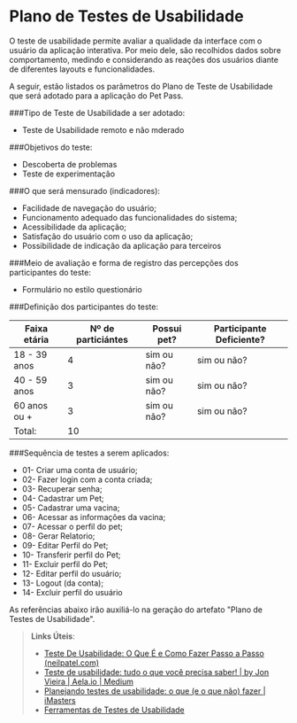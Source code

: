 # Plano de Testes de Usabilidade

O teste de usabilidade permite avaliar a qualidade da interface com o usuário da aplicação interativa. Por meio dele, são recolhidos dados sobre comportamento, medindo e considerando as reações dos usuários diante de diferentes layouts e funcionalidades.

A seguir, estão listados os parâmetros do Plano de Teste de Usabilidade que será adotado para a aplicação do Pet Pass.

###Tipo de Teste de Usabilidade a ser adotado:
- Teste de Usabilidade remoto e não mderado

###Objetivos do teste:
- Descoberta de problemas
- Teste de experimentação

###O que será mensurado (indicadores):
- Facilidade de navegação do usuário;
- Funcionamento adequado das funcionalidades do sistema;
- Acessibilidade da aplicação;
- Satisfação do usuário com o uso da aplicação;
- Possibilidade de indicação da aplicação para terceiros

###Meio de avaliação e forma de registro das percepções dos participantes do teste:
- Formulário no estilo questionário

###Definição dos participantes do teste:

| Faixa etária | Nº de particiántes |	Possui pet? |	Participante Deficiente? |
|--------------|--------------------|-------------|--------------------------|
| 18 - 39 anos | 4 | sim ou não? | sim ou não? |
| 40 - 59 anos | 3 | sim ou não? | sim ou não? |
| 60 anos ou + | 3 | sim ou não? | sim ou não? |
| Total: | 10 |  |  | 

###Sequência de testes a serem aplicados:

- 01- Criar uma conta de usuário;
- 02- Fazer login com a conta criada;
- 03- Recuperar senha;
- 04- Cadastrar um Pet;
- 05- Cadastrar uma vacina;
- 06- Acessar as informações da vacina;
- 07- Acessar o perfil do pet; 
- 08- Gerar Relatorio;
- 09- Editar Perfil do Pet;
- 10- Transferir perfil do Pet;
- 11- Excluir perfil do Pet;
- 12- Editar perfil do usuário;
- 13- Logout (da conta);
- 14- Excluir perfil do usuário

As referências abaixo irão auxiliá-lo na geração do artefato "Plano de Testes de Usabilidade".

> **Links Úteis**:
> - [Teste De Usabilidade: O Que É e Como Fazer Passo a Passo (neilpatel.com)](https://neilpatel.com/br/blog/teste-de-usabilidade/)
> - [Teste de usabilidade: tudo o que você precisa saber! | by Jon Vieira | Aela.io | Medium](https://medium.com/aela/teste-de-usabilidade-o-que-voc%C3%AA-precisa-saber-39a36343d9a6/)
> - [Planejando testes de usabilidade: o que (e o que não) fazer | iMasters](https://imasters.com.br/design-ux/planejando-testes-de-usabilidade-o-que-e-o-que-nao-fazer/)
> - [Ferramentas de Testes de Usabilidade](https://www.usability.gov/how-to-and-tools/resources/templates.html)
